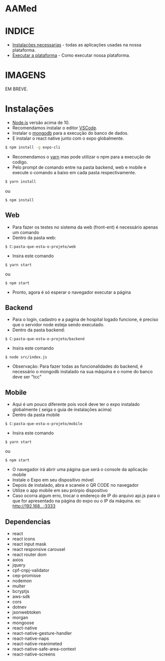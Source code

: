 # AAMed

# INDICE
 - [Instalações necessarias](#instalacoes) - todas as aplicações usadas na nossa plataforma.
 - [Executar a plataforma](#codigos) - Como executar nossa plataforma.
 
# IMAGENS
  EM BREVE.


# Instalações
  - [Node.js](https://nodejs.org/en/) versão acima de 10.
  - Recomendamos instalar o editor [VSCode](https://code.visualstudio.com/download).
  - Instalar o [mongodb](https://www.mongodb.com/download-center) para a execução do banco de dados.
  - E instalar o react native junto com o expo globalmente.
  ``` sh
  $ npm install -g expo-cli
  ```
  - Recomendamos o [yarn](https://classic.yarnpkg.com/pt-BR/docs/install/#windows-stable) mas pode utilizar o npm para a execução de codigo.
  - Pelo prompt de comando entre na pasta backend, web e mobile e execute o comando a baixo em cada pasta respectivamente.
  ```sh
  $ yarn install
  ```
  ou 
  ```
  $ npm install
  ```

  ## Web
  - Para fazer os testes no sistema da web (front-ent) é necessário apenas um comando
  - Dentro da pasta web:
  ```
  $ C:pasta-que-esta-o-projeto/web
  ```
  - Insira este comando
  ```
  $ yarn start
  ```
  ou
  ```
  $ npm start
  ```
  - Pronto, agora é só esperar o navegador executar a página

  ## Backend
  - Para o login, cadastro e a pagina de hospital logado funcione, é preciso que o servidor node esteja sendo executado.
  - Dentro da pasta backend:
  ```
  $ C:pasta-que-esta-o-projeto/backend
  ```
  - Insira este comando
  ```
  $ node src/index.js
  ```
  - Observação: Para fazer todas as funcionalidades do backend, é necessário o mongodb instalado na sua máquina e o nome do banco deve ser "tcc"

  ## Mobile
  - Aqui é um pouco diferente pois você deve ter o expo instalado globalmente ( seiga o guia de instalações acima)
  - Dentro da pasta mobile
  ```
  $ C:pasta-que-esta-o-projeto/mobile
  ```
  - Insira este comando
  ```
  $ yarn start
  ```
  ou
  ```
  $ npm start
  ```
  - O navegador irá abrir uma página que será o console da aplicação mobile
  - Instale o Expo em seu dispositivo móvel
  - Depois de instalado, abra e scaneie o QR CODE no navegador
  - Utilize o app mobile em seu prórpio dispositivo
  - Caso ocorra algum erro, trocar o endereço de IP do arquivo api.js para o que for apresentado na página do expo ou o IP da máquina. ex: http://192.168...:3333
  
  ## Dependencias
  - react
  - react icons
  - react input mask
  - react responsive carousel
  - react router dom
  - axios
  - jquery
  - cpf-cnpj-validator
  - cep-promisse
  - nodemon
  - multer
  - bcryptjs
  - aws-sdk
  - cors
  - dotnev
  - jsonwebtoken
  - morgan
  - mongoose
  - react-native
  - react-native-gesture-handler
  - react-native-naps
  - react-native-reanimeted
  - react-native-safe-area-context
  - react-native-screens
